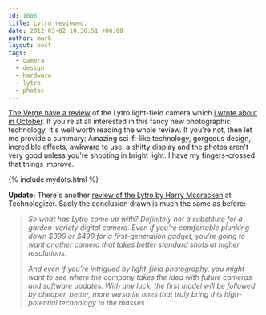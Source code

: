 ```yaml
---
id: 1606
title: Lytro reviewed.
date: 2012-03-02 10:36:51 +00:00
author: mark
layout: post
tags:
  - camera
  - design
  - hardware
  - lytro
  - photos
---
```

[The Verge have a review](http://www.theverge.com/2012/2/29/2821763/lytro-review) of the Lytro light-field camera which [i wrote about in October](http://www.sallonoroff.co.uk/blog/2011/10/fad-or-future/). If you're at all interested in this fancy new photographic technology, it's well worth reading the whole review. If you're not, then let me provide a summary: Amazing sci-fi-like technology, gorgeous design, incredible effects, awkward to use, a shitty display and the photos aren't very good unless you're shooting in bright light. I have my fingers-crossed that things improve.

{% include mydots.html %}

**Update:** There's another [review of the Lytro by Harry Mccracken](http://techland.time.com/2012/03/06/lytros-light-field-camera-photography-reimagined/) at Technologizer. Sadly the conclusion drawn is much the same as before:

> _So what has Lytro come up with? Definitely not a substitute for a garden-variety digital camera. Even if you’re comfortable plunking down $399 or $499 for a first-generation gadget, you’re going to want another camera that takes better standard shots at higher resolutions._
> 
> _And even if you’re intrigued by light-field photography, you might want to see where the company takes the idea with future cameras and software updates. With any luck, the first model will be followed by cheaper, better, more versatile ones that truly bring this high-potential technology to the masses._
